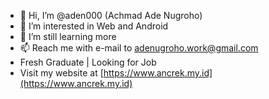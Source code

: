 - 👋 Hi, I’m @aden000 (Achmad Ade Nugroho)
- 👀 I’m interested in Web and Android
- 🌱 I’m still learning more
- 📫 Reach me with e-mail to adenugroho.work@gmail.com
- Fresh Graduate | Looking for Job
- Visit my website at [https://www.ancrek.my.id](https://www.ancrek.my.id)

<!---
aden000/aden000 is a ✨ special ✨ repository because its `README.md` (this file) appears on your GitHub profile.
You can click the Preview link to take a look at your changes.
--->
